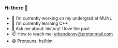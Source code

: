 ### Hi there 👋

- 🔭 I’m currently working on my undergrad at MUNL
- 🌱 I’m currently learning C++
- 💬 Ask me about: history! I love the past
- 📫 How to reach me: [ethandenny@protonmail.com](mailto:ethandenny@protonmail.com)
- 😄 Pronouns: he/him

<!--
**EthanDenny/EthanDenny** is a ✨ _special_ ✨ repository because its `README.md` (this file) appears on your GitHub profile.

Here are some ideas to get you started:

- 🔭 I’m currently working on ...
- 🌱 I’m currently learning ...
- 👯 I’m looking to collaborate on ...
- 🤔 I’m looking for help with ...
- 💬 Ask me about ...
- 📫 How to reach me: ...
- 😄 Pronouns: ...
- ⚡ Fun fact: ...
-->
